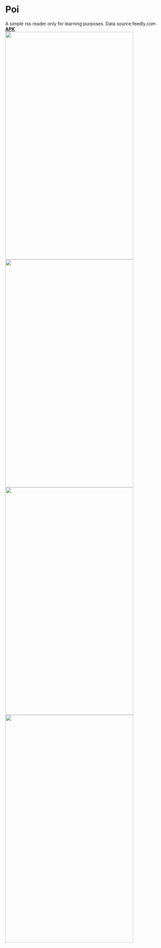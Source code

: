 # Poi
A simple rss reader only for learning purposes.
Data source:feedly.com
[**APK**](https://github.com/kaninohon/Poi/releases/download/v1.0/Poi-1.0.apk)  
<img src="https://raw.github.com/kaninohon/Poi/master/screenshots/1.png" width="400" height="711"/>
<img src="https://raw.github.com/kaninohon/Poi/master/screenshots/2.png" width="400" height="711"/> 
<img src="https://raw.github.com/kaninohon/Poi/master/screenshots/3.png" width="400" height="711"/> 
<img src="https://raw.github.com/kaninohon/Poi/master/screenshots/4.png" width="400" height="711"/> 
 
